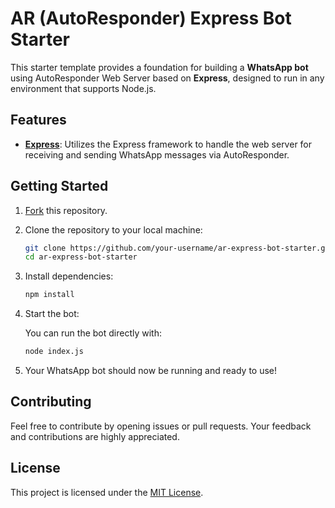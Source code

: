# AR (AutoResponder) Express Bot Starter

This starter template provides a foundation for building a **WhatsApp bot** using AutoResponder Web Server based on **Express**, designed to run in any environment that supports Node.js.

## Features

- **[Express](https://expressjs.com/)**: Utilizes the Express framework to handle the web server for receiving and sending WhatsApp messages via AutoResponder.

## Getting Started

1. [Fork](https://github.com/itsreimau/ar-express-bot-starter/fork) this repository.

2. Clone the repository to your local machine:
   ```bash
   git clone https://github.com/your-username/ar-express-bot-starter.git
   cd ar-express-bot-starter
   ```

3. Install dependencies:
   ```bash
   npm install
   ```

4. Start the bot:

   You can run the bot directly with:
   ```bash
   node index.js
   ```

5. Your WhatsApp bot should now be running and ready to use!

## Contributing

Feel free to contribute by opening issues or pull requests. Your feedback and contributions are highly appreciated.

## License

This project is licensed under the [MIT License](LICENSE).